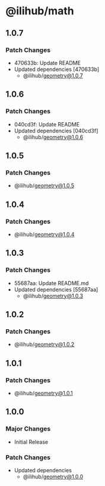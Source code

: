 # @ilihub/math

## 1.0.7

### Patch Changes

- 470633b: Update README
- Updated dependencies [470633b]
  - @ilihub/geometry@1.0.7

## 1.0.6

### Patch Changes

- 040cd3f: Update README
- Updated dependencies [040cd3f]
  - @ilihub/geometry@1.0.6

## 1.0.5

### Patch Changes

- @ilihub/geometry@1.0.5

## 1.0.4

### Patch Changes

- @ilihub/geometry@1.0.4

## 1.0.3

### Patch Changes

- 55687aa: Update README.md
- Updated dependencies [55687aa]
  - @ilihub/geometry@1.0.3

## 1.0.2

### Patch Changes

- @ilihub/geometry@1.0.2

## 1.0.1

### Patch Changes

- @ilihub/geometry@1.0.1

## 1.0.0

### Major Changes

- Initial Release

### Patch Changes

- Updated dependencies
  - @ilihub/geometry@1.0.0
